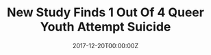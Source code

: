 ---
archived_link: https://web.archive.org/web/20210616203439/https://www.huffpost.com/entry/queer-youth-suicide-study_n_5a3a798ee4b0b0e5a79ece04
article: '(Reuters Health) - - Lesbian, gay, bisexual and questioning (LGBQ) teens
  are more than three times as likely to attempt suicide as their heterosexual peers,
  a U.S. study suggests. In a national survey of almost 16,000 youth, about 25 percent
  of LBGQ teens said they had attempted suicide at least once in the previous year,
  compared with roughly 6 percent of heterosexual teens, researchers report in the
  Journal of the American Medical Association. Sexual minority youth were also more
  than twice as likely to contemplate suicide or plan a suicide attempt even if they
  didnt go through with it, the study also found. "LGBQ teens face staggeringly high
  suicide risks," said senior study author John Ayers, a researcher at San Diego State
  University. "We must recognize LGBQ teen suicide is a national public health crisis
  and bring extraordinary resources to bear to address the crisis," Ayers said by
  email. While some previous research has pointed to the increased suicide risks for
  sexual minority teens, the current study offers fresh evidence from a large, nationally
  representative survey of U.S. high school students. Overall, 89 percent of the participants
  identified themselves as heterosexual in the 2015 survey. Another 2 percent identified
  as gay or lesbian, while 6 percent said they were bisexual and 3.2 percent said
  they were questioning or unsure about their sexual identity. To assess suicide risk,
  participants were asked how many times in the past year they had seriously considered
  suicide, planned a suicide attempt or tried to kill themselves. Among sexual minorities,
  40 percent of the teens said they had considered suicide and 35 percent of them
  planned a suicide attempt, the study found. By contrast, 15 percent of heterosexual
  adolescents said they had considered suicide and 12 percent said they had planned
  a suicide attempt. The increased suicide risk for sexual minority teens held true
  when researchers looked at females and males separately. Lesbians were more than
  twice as likely to attempt suicide as heterosexual young women, and the odds were
  more than tripled for bisexuals. Gay teens were more than four times as likely to
  attempt suicide as heterosexual males, while bisexuals had more than five times
  the risk. The study wasnt a controlled experiment designed to prove whether or how
  sexual orientation might influence suicide risk. Researchers also lacked data on
  gender identity or transgender youth, who may have an even higher risk of suicide
  than gay and bisexual teens. Even so, the results add to the evidence suggesting
  that sexual minority teens have a higher risk of suicide than other youth, said
  Hongying Dai, a researcher at Childrens Mercy Hospital and the University of Missouri-Kansas
  City who wasnt involved in the study. While the study didnt address what might have
  driven teens to consider or attempt suicide, its possible sexual minority teens
  might have been at increased risk because they experienced verbal harassment, physical
  bullying or felt unsafe at school, Dai said by email. Advertisement "Studies have
  linked high levels of stress due to social stigma, marginalization, discrimination
  and experiences of bullying with a wide range of risky health behaviors, including
  suicidal behaviors," Dai said. Parents may help reduce this stress by talking to
  their kids, said Kimberly McManama, a psychiatry researcher at Boston Childrens
  Hospital and Harvard Medical School who wasnt involved in the study. "Talk to your
  kids about their sexual and gender identity early and often," McManama said by email.
  "Let them know that whatever they are feeling is ok with you and that you are ready
  and willing to talk about it with them when they are." SOURCE: bit.ly/2CGxsDv JAMA,
  online December 19, 2017.'
date: '2017-12-20T00:00:00Z'
image:
  focal_point: Smart
original_link: https://www.huffpost.com/entry/queer-youth-suicide-study_n_5a3a798ee4b0b0e5a79ece04
summary: (Reuters Health) - - Lesbian, gay, bisexual and questioning (LGBQ) teens
  are more than three times as likely to attempt suicide as their heterosexual peers,
  a U.S. study suggests. In a national survey of almost 16,000 youth, about 25 percent
  of LBGQ teens said they had attempted suicide at least...
title: New Study Finds 1 Out Of 4 Queer Youth Attempt Suicide
---